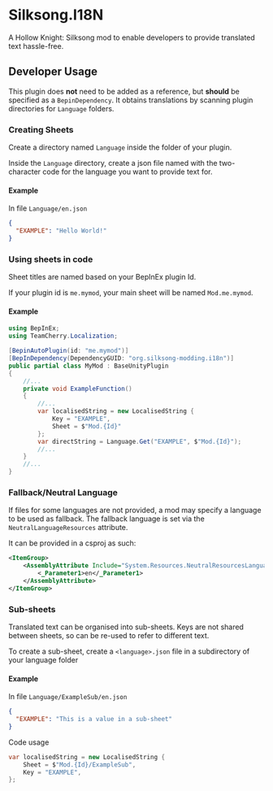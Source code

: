 # Silksong.I18N

A Hollow Knight: Silksong mod to enable developers to provide translated text hassle-free.

## Developer Usage
This plugin does **not** need to be added as a reference, but **should** be specified as a `BepinDependency`.
It obtains translations by scanning plugin directories for `Language` folders.

### Creating Sheets
Create a directory named `Language` inside the folder of your plugin.

Inside the `Language` directory, create a json file named with the two-character code for the language you want to provide text for.

#### Example
In file `Language/en.json`
```json
{
  "EXAMPLE": "Hello World!"
}
```
### Using sheets in code
Sheet titles are named based on your BepInEx plugin Id.

If your plugin id is `me.mymod`, your main sheet will be named `Mod.me.mymod`.

#### Example
```csharp
using BepInEx;
using TeamCherry.Localization;

[BepinAutoPlugin(id: "me.mymod")]
[BepInDependency(DependencyGUID: "org.silksong-modding.i18n")]
public partial class MyMod : BaseUnityPlugin
{
    //...
    private void ExampleFunction()
    {
        //...
        var localisedString = new LocalisedString {
            Key = "EXAMPLE",
            Sheet = $"Mod.{Id}"
        };
        var directString = Language.Get("EXAMPLE", $"Mod.{Id}");
        //...
    }
    //...
}
```

### Fallback/Neutral Language
If files for some languages are not provided, a mod may specify a language to be used as fallback.
The fallback language is set via the `NeutralLanguageResources` attribute.

It can be provided in a csproj as such:
```xml
<ItemGroup>
    <AssemblyAttribute Include="System.Resources.NeutralResourcesLanguageAttribute">
        <_Parameter1>en</_Parameter1>
    </AssemblyAttribute>
</ItemGroup>
```

### Sub-sheets
Translated text can be organised into sub-sheets. 
Keys are not shared between sheets, so can be re-used to refer to different text.

To create a sub-sheet, create a `<language>.json` file in a subdirectory of your language folder

#### Example
In file `Language/ExampleSub/en.json`
```json
{
  "EXAMPLE": "This is a value in a sub-sheet"
}
```

Code usage
```csharp
var localisedString = new LocalisedString { 
    Sheet = $"Mod.{Id}/ExampleSub",
    Key = "EXAMPLE",
};
```